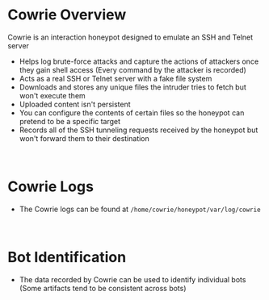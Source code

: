 # Cowrie Overview

Cowrie is an interaction honeypot designed to emulate an SSH and Telnet server

* Helps log brute-force attacks and capture the actions of attackers once they gain shell access (Every command by the attacker is recorded)
* Acts as a real SSH or Telnet server with a fake file system
* Downloads and stores any unique files the intruder tries to fetch but won't execute them
* Uploaded content isn't persistent
* You can configure the contents of certain files so the honeypot can pretend to be a specific target
* Records all of the SSH tunneling requests received by the honeypot but won't forward them to their destination

<br>

# Cowrie Logs

* The Cowrie logs can be found at `/home/cowrie/honeypot/var/log/cowrie`

<br>

# Bot Identification

* The data recorded by Cowrie can be used to identify individual bots (Some artifacts tend to be consistent across bots)